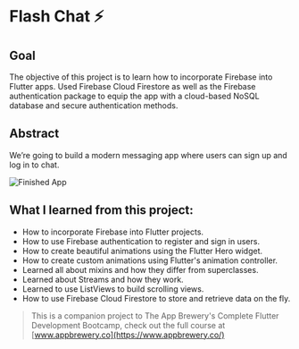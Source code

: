 # Flash Chat ⚡️

## Goal

The objective of this project is to learn how to incorporate Firebase into Flutter apps. Used Firebase Cloud Firestore as well as the Firebase authentication package to equip the app with a cloud-based NoSQL database and secure authentication methods. 

## Abstract

We’re going to build a modern messaging app where users can sign up and log in to chat.

![Finished App](https://github.com/londonappbrewery/Images/blob/master/flash_chat_flutter_demo.gif)

## What I learned from this project:

- How to incorporate Firebase into Flutter projects.
- How to use Firebase authentication to register and sign in users.
- How to create beautiful animations using the Flutter Hero widget.
- How to create custom animations using Flutter's animation controller. 
- Learned all about mixins and how they differ from superclasses.
- Learned about Streams and how they work.
- Learned to use ListViews to build scrolling views.
- How to use Firebase Cloud Firestore to store and retrieve data on the fly.



>This is a companion project to The App Brewery's Complete Flutter Development Bootcamp, check out the full course at [www.appbrewery.co](https://www.appbrewery.co/)
